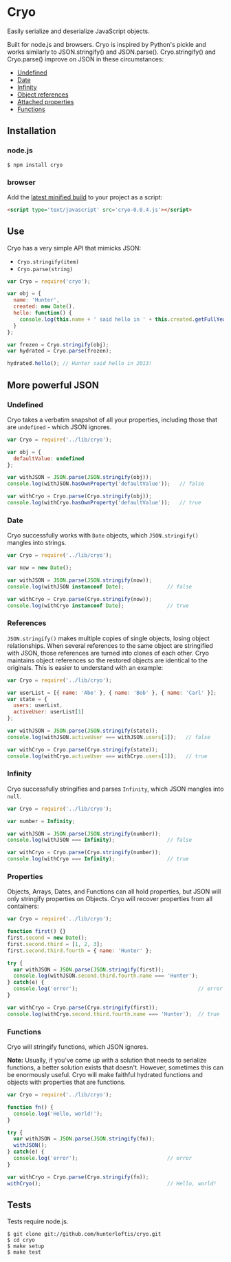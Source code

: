 # Cryo

Easily serialize and deserialize JavaScript objects.

Built for node.js and browsers. Cryo is inspired by Python's pickle and works similarly to JSON.stringify() and JSON.parse().
Cryo.stringify() and Cryo.parse() improve on JSON in these circumstances:

- [Undefined](#undefined)
- [Date](#date)
- [Infinity](#infinity)
- [Object references](#references)
- [Attached properties](#properties)
- [Functions](#functions)

## Installation

### node.js

```
$ npm install cryo
```

### browser

Add the [latest minified build](https://github.com/hunterloftis/cryo/tree/master/build) to your project as a script:

```html
<script type='text/javascript' src='cryo-0.0.4.js'></script>
```

## Use

Cryo has a very simple API that mimicks JSON:

- `Cryo.stringify(item)`
- `Cryo.parse(string)`

```js
var Cryo = require('cryo');

var obj = {
  name: 'Hunter',
  created: new Date(),
  hello: function() {
    console.log(this.name + ' said hello in ' + this.created.getFullYear() + '!');
  }
};

var frozen = Cryo.stringify(obj);
var hydrated = Cryo.parse(frozen);

hydrated.hello(); // Hunter said hello in 2013!
```

## More powerful JSON

### Undefined

Cryo takes a verbatim snapshot of all your properties, including those that are `undefined` - which JSON ignores.

```js
var Cryo = require('../lib/cryo');

var obj = {
  defaultValue: undefined
};

var withJSON = JSON.parse(JSON.stringify(obj));
console.log(withJSON.hasOwnProperty('defaultValue'));   // false

var withCryo = Cryo.parse(Cryo.stringify(obj));
console.log(withCryo.hasOwnProperty('defaultValue'));   // true
```

### Date

Cryo successfully works with `Date` objects, which `JSON.stringify()` mangles into strings.

```js
var Cryo = require('../lib/cryo');

var now = new Date();

var withJSON = JSON.parse(JSON.stringify(now));
console.log(withJSON instanceof Date);              // false

var withCryo = Cryo.parse(Cryo.stringify(now));
console.log(withCryo instanceof Date);              // true
```

### References

`JSON.stringify()` makes multiple copies of single objects, losing object relationships.
When several references to the same object are stringified with JSON, those references are turned into clones of each other.
Cryo maintains object references so the restored objects are identical to the originals.
This is easier to understand with an example:

```js
var Cryo = require('../lib/cryo');

var userList = [{ name: 'Abe' }, { name: 'Bob' }, { name: 'Carl' }];
var state = {
  users: userList,
  activeUser: userList[1]
};

var withJSON = JSON.parse(JSON.stringify(state));
console.log(withJSON.activeUser === withJSON.users[1]);   // false

var withCryo = Cryo.parse(Cryo.stringify(state));
console.log(withCryo.activeUser === withCryo.users[1]);   // true
```

### Infinity

Cryo successfully stringifies and parses `Infinity`, which JSON mangles into `null`.

```js
var Cryo = require('../lib/cryo');

var number = Infinity;

var withJSON = JSON.parse(JSON.stringify(number));
console.log(withJSON === Infinity);                 // false

var withCryo = Cryo.parse(Cryo.stringify(number));
console.log(withCryo === Infinity);                 // true
```

### Properties

Objects, Arrays, Dates, and Functions can all hold properties, but JSON will only stringify properties on Objects.
Cryo will recover properties from all containers:

```js
var Cryo = require('../lib/cryo');

function first() {}
first.second = new Date();
first.second.third = [1, 2, 3];
first.second.third.fourth = { name: 'Hunter' };

try {
  var withJSON = JSON.parse(JSON.stringify(first));
  console.log(withJSON.second.third.fourth.name === 'Hunter');
} catch(e) {
  console.log('error');                                       // error
}

var withCryo = Cryo.parse(Cryo.stringify(first));
console.log(withCryo.second.third.fourth.name === 'Hunter');  // true
```

### Functions

Cryo will stringify functions, which JSON ignores.

**Note:** Usually, if you've come up with a solution that needs to serialize functions, a better solution exists that doesn't.
However, sometimes this can be enormously useful.
Cryo will make faithful hydrated functions and objects with properties that are functions.

```js
var Cryo = require('../lib/cryo');

function fn() {
  console.log('Hello, world!');
}

try {
  var withJSON = JSON.parse(JSON.stringify(fn));
  withJSON();
} catch(e) {
  console.log('error');                             // error
}

var withCryo = Cryo.parse(Cryo.stringify(fn));
withCryo();                                         // Hello, world!
```

## Tests

Tests require node.js.

```
$ git clone git://github.com/hunterloftis/cryo.git
$ cd cryo
$ make setup
$ make test
```
